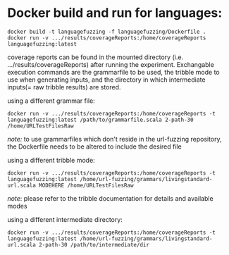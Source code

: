 
# Docker build and run for languages:

```
docker build -t languagefuzzing -f languagefuzzing/Dockerfile .
docker run -v .../results/coverageReports:/home/coverageReports languagefuzzing:latest
```

coverage reports can be found in the mounted directory (i.e. .../results/coverageReports) after running the experiment.
Exchangable execution commands are the grammarfile to be used, the tribble mode to use when generating inputs, and the directory in which intermediate inputs(= raw tribble results) are stored.

using a different grammar file:

```
docker run -v .../results/coverageReports:/home/coverageReports -t languagefuzzing:latest /path/to/grammarfile.scala 2-path-30 /home/URLTestFilesRaw
```
*note:* to use grammarfiles which don't reside in the url-fuzzing repository, the Dockerfile needs to be altered to include the desired file


using a different tribble mode:

```
docker run -v .../results/coverageReports:/home/coverageReports -t languagefuzzing:latest /home/url-fuzzing/grammars/livingstandard-url.scala MODEHERE /home/URLTestFilesRaw
```
*note*: please refer to the tribble documentation for details and available modes

using a different intermediate directory:

```
docker run -v .../results/coverageReports:/home/coverageReports -t languagefuzzing:latest /home/url-fuzzing/grammars/livingstandard-url.scala 2-path-30 /path/to/intermediate/dir
```


